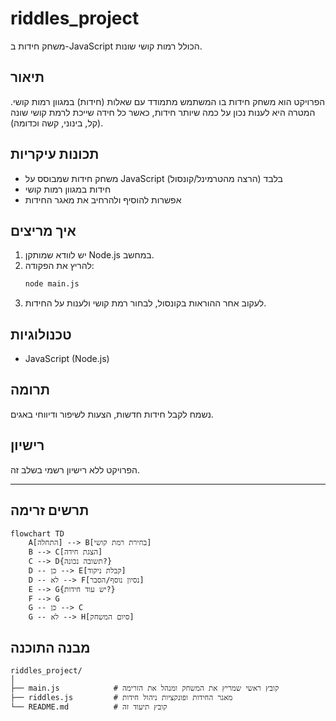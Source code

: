 # riddles_project

משחק חידות ב-JavaScript הכולל רמות קושי שונות.

## תיאור

הפרויקט הוא משחק חידות בו המשתמש מתמודד עם שאלות (חידות) במגוון רמות קושי.
המטרה היא לענות נכון על כמה שיותר חידות, כאשר כל חידה שייכת לרמת קושי שונה (קל, בינוני, קשה וכדומה).

## תכונות עיקריות

- משחק חידות שמבוסס על JavaScript בלבד (הרצה מהטרמינל/קונסול)
- חידות במגוון רמות קושי
- אפשרות להוסיף ולהרחיב את מאגר החידות

## איך מריצים

1. יש לוודא שמותקן Node.js במחשב.
2. להריץ את הפקודה:
   ```bash
   node main.js
   ```
3. לעקוב אחר ההוראות בקונסול, לבחור רמת קושי ולענות על החידות.

## טכנולוגיות

- JavaScript (Node.js)

## תרומה

נשמח לקבל חידות חדשות, הצעות לשיפור ודיווחי באגים.

## רישיון

הפרויקט ללא רישיון רשמי בשלב זה.

---

## תרשים זרימה

```mermaid
flowchart TD
    A[התחלה] --> B[בחירת רמת קושי]
    B --> C[הצגת חידה]
    C --> D{תשובה נכונה?}
    D -- כן --> E[קבלת ניקוד]
    D -- לא --> F[נסיון נוסף/הסבר]
    E --> G{יש עוד חידות?}
    F --> G
    G -- כן --> C
    G -- לא --> H[סיום המשחק]
```

## מבנה התוכנה

```
riddles_project/
│
├── main.js            # קובץ ראשי שמריץ את המשחק ומנהל את הזרימה
├── riddles.js         # מאגר החידות ופונקציות ניהול חידות
└── README.md          # קובץ תיעוד זה
```
